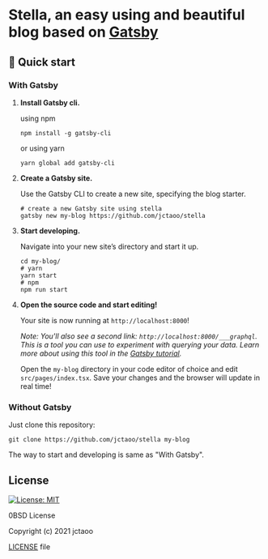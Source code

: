 # Stella, an easy using and beautiful blog based on [Gatsby](https://github.com/gatsbyjs/gatsby)

## 🚀 Quick start

### With Gatsby

1. **Install Gatsby cli.**
   
   using npm
   
   ```shell
   npm install -g gatsby-cli
   ```
   
   or using yarn
   
   ```shell
   yarn global add gatsby-cli
   ```

2. **Create a Gatsby site.**

   Use the Gatsby CLI to create a new site, specifying the blog starter.

    ```shell
    # create a new Gatsby site using stella
    gatsby new my-blog https://github.com/jctaoo/stella
    ```

3. **Start developing.**

   Navigate into your new site’s directory and start it up.

    ```shell
    cd my-blog/
    # yarn
    yarn start 
    # npm
    npm run start
    ```

3. **Open the source code and start editing!**

   Your site is now running at `http://localhost:8000`!

   _Note: You'll also see a second link: _`http://localhost:8000/___graphql`_. This is a tool you can use to experiment
   with querying your data. Learn more about using this tool in
   the [Gatsby tutorial](https://www.gatsbyjs.com/tutorial/part-five/#introducing-graphiql)._

   Open the `my-blog` directory in your code editor of choice and edit `src/pages/index.tsx`. Save your changes and the
   browser will update in real time!

### Without Gatsby

Just clone this repository:

```shell
git clone https://github.com/jctaoo/stella my-blog
```

The way to start and developing is same as "With Gatsby".

## License

[![License: MIT](https://img.shields.io/badge/License-0BSD-yellow.svg)](https://opensource.org/licenses/0BSD)

0BSD License

Copyright (c) 2021 jctaoo

[LICENSE](https://github.com/jctaoo/stella/blob/master/LICENSE) file
